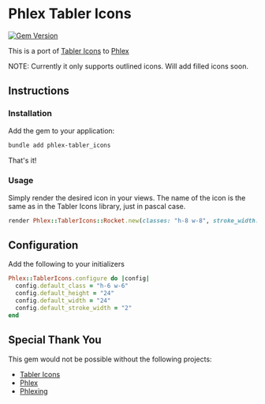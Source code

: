 # Phlex Tabler Icons

[![Gem Version](https://badge.fury.io/rb/phlex-tabler_icons.svg)](https://badge.fury.io/rb/phlex-tabler_icons)

This is a port of [Tabler Icons](https://tabler.io/icons) to [Phlex](https://www.phlex.fun/)

NOTE: Currently it only supports outlined icons. Will add filled icons soon.

## Instructions

### Installation

Add the gem to your application:

```bash
bundle add phlex-tabler_icons
```

That's it!

### Usage

Simply render the desired icon in your views. The name of the icon is the same as in the Tabler Icons library, just in pascal case.

```ruby
render Phlex::TablerIcons::Rocket.new(classes: "h-8 w-8", stroke_width: 1.5)
```

## Configuration

Add the following to your initializers

```ruby
Phlex::TablerIcons.configure do |config|
  config.default_class = "h-6 w-6"
  config.default_height = "24"
  config.default_width = "24"
  config.default_stroke_width = "2"
end
```

## Special Thank You

This gem would not be possible without the following projects:

- [Tabler Icons](https://tabler.io/icons)
- [Phlex](https://github.com/phlex-ruby/phlex)
- [Phlexing](https://github.com/marcoroth/phlexing)

